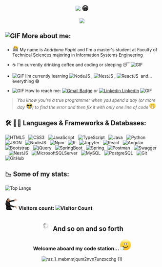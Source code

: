 <h2 align="center"><img src="https://raw.githubusercontent.com/MartinHeinz/MartinHeinz/master/wave.gif" width="30px"> 😁</h2>

<div align="center">
<img src="https://rishavanand.github.io/static/images/greetings.gif" align="center" style="width: 35%" /> </div>

## <img alt="GIF" src="https://github.com/seanprashad/slackmoji/blob/master/emoji/blob/blob-sun-glasses-gif.gif" width="35vw" /> More about me:

- <img alt="GIF" src="https://github.com/Denver-Devs/emojis/blob/main/the_goods/woman-with-computer:.png" width="20vw" /> My name is *Andrijana Papić* and I'm a master's student at Faculty of Technical Sciences majoring in Information Systems Engineering

- :coffee: I'm currently drinking coffee and coding or sleeping :sleeping:
<img alt="GIF" src="https://raw.githubusercontent.com/mayankchaudhary26/Cool-Readme-ideas/master/data/coffee.gif" width="150vw" /> </div>
- <img alt="GIF" src="https://github.com/SP-XD/SP-XD/blob/main/images/Developer.gif?ref=https://githubhelp.com" width="25vw" /> I’m currently learning ![NodeJS](https://img.shields.io/badge/NODEJS-339933.svg?&style=flat&logo=node.js&logoColor=white)&nbsp;, ![NestJS](https://img.shields.io/badge/NESTJS-E0234E.svg?&style=flat&logo=nestjs&logoColor=white)&nbsp;, ![ReactJS](https://img.shields.io/badge/React-20232A?style=for-the-badge&logo=react&logoColor=61DAFB)&nbsp; and... everything :sweat_smile:
- <img alt="GIF" src="https://raw.githubusercontent.com/SP-XD/SP-XD/main/images/letterbox.gif" width="30vw" /> How to reach me: [![Gmail Badge](https://img.shields.io/badge/-andrijanapapic98@gmail.com-c14438?style=flat-square&logo=Gmail&logoColor=white&link=mailto:andrijanapapic98@gmail.com)](mailto:andrijanapapic98@gmail.com) or [![Linkedin](https://i.stack.imgur.com/gVE0j.png) LinkedIn](https://www.linkedin.com/in/andrijana-papi%C4%87-7b3643227/) <img alt="GIF" src="https://github.com/TheDudeThatCode/TheDudeThatCode/blob/master/Assets/Handshake.gif" width="45vw" />

> *You know you're a true programmer when you spend a day (or more day <img alt="GIF" src="https://github.com/Denver-Devs/emojis/blob/main/the_goods/cool-crying:.png" width="20vw" />) to find the error and then fix it with only one line of code <img alt="GIF" src="https://github.com/Denver-Devs/emojis/blob/main/the_goods/slowclap:.gif" width="20vw" />*

 ## 🛠️ 👩‍💻 Languages & Frameworks & Databases:

![HTML5](https://img.shields.io/badge/-HTML5-black?logo=html5&style=social)&nbsp;&nbsp;
![CSS3](https://img.shields.io/badge/-CSS3-black?logo=css3&style=social)&nbsp;&nbsp;
![JavaScript](https://img.shields.io/badge/-JavaScript-black?logo=javascript&style=social)&nbsp;&nbsp;
![TypeScript](https://img.shields.io/badge/TypeScript-007ACC?logo=typescript&style=social)&nbsp;&nbsp;
![Java](https://img.shields.io/badge/-Java-black?logo=java&style=social)&nbsp;&nbsp;
![Python](https://img.shields.io/badge/-Python-black?logo=Python&style=social)&nbsp;&nbsp;
![JSON](https://img.shields.io/badge/json-5E5C5C?logo=json&style=social)&nbsp;&nbsp;
![NodeJS](https://img.shields.io/badge/Node.js-339933?logo=nodedotjs&style=social)&nbsp;&nbsp;
![Npm](https://img.shields.io/badge/npm-CB3837?logo=npm&style=social)&nbsp;&nbsp;
![R](https://img.shields.io/badge/R-276DC3?logo=r&style=social)&nbsp;&nbsp;
![Jupyter](https://img.shields.io/badge/Jupyter-F37626.svg?logo=Jupyter&style=social)&nbsp;&nbsp;
![React](https://img.shields.io/badge/React-20232A?logo=react&logoColor=61DAFB&style=social)&nbsp;&nbsp;
![Angular](https://img.shields.io/badge/Angular-DD0031?logo=angular&style=social)&nbsp;&nbsp;
![Bootstrap](https://img.shields.io/badge/-Bootstrap-black?logo=bootstrap&style=social)&nbsp;&nbsp;
![jQuery](https://img.shields.io/badge/-jQuery-black?logo=jquery&style=social)&nbsp;&nbsp;
![SpringBoot](https://img.shields.io/badge/Spring_Boot-F2F4F9?logo=spring-boot&style=social)&nbsp;&nbsp;
![Spring](https://img.shields.io/badge/-Spring%20Framework-black?logo=spring&style=social)&nbsp;&nbsp;
![Postman](https://img.shields.io/badge/Postman-FF6C37?logo=Postman&style=social)&nbsp;&nbsp;
![Swagger](https://img.shields.io/badge/Swagger-85EA2D?&logo=Swagger&style=social)&nbsp;&nbsp;
![NestJS](https://img.shields.io/badge/NESTJS-E0234E.svg?logo=nestjs&style=social)&nbsp;&nbsp;
![MicrosoftSQLServer](https://img.shields.io/badge/Microsoft%20SQL%20Server-CC2927?logo=microsoft%20sql%20server&style=social)&nbsp;&nbsp;
![MySQL](https://img.shields.io/badge/-MySQL-black?logo=mysql&style=social)&nbsp;&nbsp;
![PostgreSQL](https://img.shields.io/badge/PostgreSQL-316192?logo=postgresql&style=social)&nbsp;&nbsp;
![Git](https://img.shields.io/badge/-Git-black?logo=git&style=social)&nbsp;&nbsp;
![GitHub](https://img.shields.io/badge/-GitHub-black?logo=github&style=social)&nbsp;&nbsp;

 ## 📉 Some of my stats:

![Top Langs](https://github-readme-stats.vercel.app/api/top-langs/?username=Anndrijana&exclude_repo=PPPOSegmentation&theme=highcontrast)

### <img alt="GIF" src="https://github.com/Denver-Devs/emojis/blob/main/the_goods/will-smith-presents:.png" width="40vw" /> Visitors count: ![Visitor Count](https://profile-counter.glitch.me/Anndrijana/count.svg)



<h2 align="center"> <img alt="GIF" src="https://github.com/Denver-Devs/emojis/blob/main/the_goods/waiting:.gif" width="35vw" /> And so on and so forth </h2>
<h3 align="center">
Welcome aboard my code station... <img alt="GIF" src="https://github.com/Denver-Devs/emojis/blob/main/the_goods/hellobro:.gif" width="35vw" /> </h3>    
<div align="center">

![rsz_1_mebmmjqum2nvn7unzxcchg (1)](https://user-images.githubusercontent.com/61964257/145493553-a9e99055-70d5-4acd-bb78-405de202a02d.jpg) </div>
